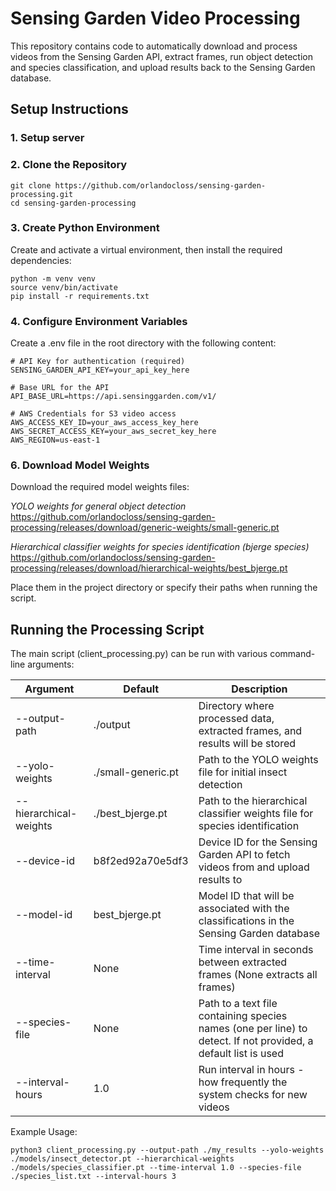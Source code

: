 # Sensing Garden Video Processing

This repository contains code to automatically download and process videos from the Sensing Garden API, extract frames, run object detection and species classification, and upload results back to the Sensing Garden database.

## Setup Instructions
### 1. Setup server
### 2. Clone the Repository
```
git clone https://github.com/orlandocloss/sensing-garden-processing.git
cd sensing-garden-processing
```

### 3. Create Python Environment
Create and activate a virtual environment, then install the required dependencies:
```
python -m venv venv
source venv/bin/activate  
pip install -r requirements.txt
```
### 4. Configure Environment Variables
Create a .env file in the root directory with the following content:
```
# API Key for authentication (required)
SENSING_GARDEN_API_KEY=your_api_key_here

# Base URL for the API
API_BASE_URL=https://api.sensinggarden.com/v1/

# AWS Credentials for S3 video access
AWS_ACCESS_KEY_ID=your_aws_access_key_here
AWS_SECRET_ACCESS_KEY=your_aws_secret_key_here
AWS_REGION=us-east-1
```

### 6. Download Model Weights
Download the required model weights files:

*YOLO weights for general object detection*
https://github.com/orlandocloss/sensing-garden-processing/releases/download/generic-weights/small-generic.pt

*Hierarchical classifier weights for species identification (bjerge species)*
https://github.com/orlandocloss/sensing-garden-processing/releases/download/hierarchical-weights/best_bjerge.pt

Place them in the project directory or specify their paths when running the script.

## Running the Processing Script

The main script (client_processing.py) can be run with various command-line arguments:

| Argument | Default | Description |
|----------|---------|-------------|
| --output-path | ./output | Directory where processed data, extracted frames, and results will be stored |
| --yolo-weights | ./small-generic.pt | Path to the YOLO weights file for initial insect detection |
| --hierarchical-weights | ./best_bjerge.pt | Path to the hierarchical classifier weights file for species identification |
| --device-id | b8f2ed92a70e5df3 | Device ID for the Sensing Garden API to fetch videos from and upload results to |
| --model-id | best_bjerge.pt | Model ID that will be associated with the classifications in the Sensing Garden database |
| --time-interval | None | Time interval in seconds between extracted frames (None extracts all frames) |
| --species-file | None | Path to a text file containing species names (one per line) to detect. If not provided, a default list is used |
| --interval-hours | 1.0 | Run interval in hours - how frequently the system checks for new videos |

Example Usage:
```
python3 client_processing.py --output-path ./my_results --yolo-weights ./models/insect_detector.pt --hierarchical-weights ./models/species_classifier.pt --time-interval 1.0 --species-file ./species_list.txt --interval-hours 3
```
